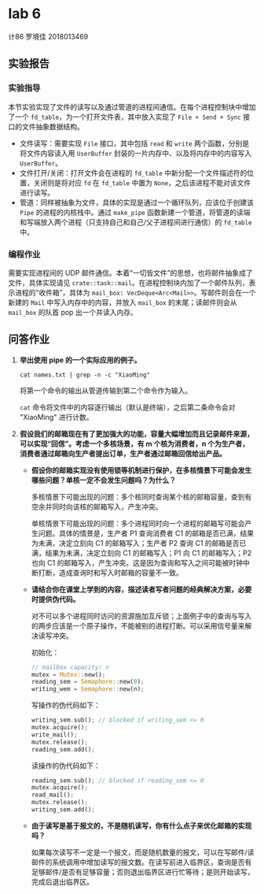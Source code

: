 # lab 6

计86 罗境佳 2018013469



## 实验报告

### 实验指导

本节实验实现了文件的读写以及通过管道的进程间通信。在每个进程控制块中增加了一个 `fd_table`，为一个打开文件表，其中放入实现了 `File + Send + Sync` 接口的文件抽象数据结构。

-   文件读写：需要实现 `File` 接口，其中包括 `read` 和 `write` 两个函数，分别是将文件内容读入用 `UserBuffer` 封装的一片内存中、以及将内存中的内容写入 `UserBuffer`。
-   文件打开/关闭：打开文件会在进程的 `fd_table` 中新分配一个文件描述符的位置，关闭则是将对应 `fd` 在 `fd_table` 中置为 `None`，之后该进程不能对该文件进行读写。
-   管道：同样被抽象为文件，具体的实现是通过一个循环队列，应该位于创建该 `Pipe` 的进程的内核栈中。通过 `make_pipe` 函数新建一个管道，将管道的读端和写端放入两个进程（只支持自己和自己/父子进程间进行通信）的 `fd_table` 中。

### 编程作业

需要实现进程间的 UDP 邮件通信。本着“一切皆文件”的思想，也将邮件抽象成了文件，具体实现请见 `crate::task::mail`。在进程控制块内加了一个邮件队列，表示进程的“收件箱”，具体为 `mail_box: VecDeque<Arc<Mail>>`。写邮件则会在一个新建的 `Mail` 中写入内存中的内容，并放入 `mail_box` 的末尾；读邮件则会从 `mail_box` 的队首 pop 出一个并读入内存。



## 问答作业

1.  **举出使用 pipe 的一个实际应用的例子。**

    ```shell
    cat names.txt | grep -n -c "XiaoMing"
    ```

    将第一个命令的输出从管道传输到第二个命令作为输入。

    `cat` 命令将文件中的内容逐行输出（默认是终端），之后第二条命令会对 "XiaoMing" 进行计数。

    

2.  **假设我们的邮箱现在有了更加强大的功能，容量大幅增加而且记录邮件来源，可以实现“回信”。考虑一个多核场景，有 m 个核为消费者，n 个为生产者，消费者通过邮箱向生产者提出订单，生产者通过邮箱回信给出产品。**

    -   **假设你的邮箱实现没有使用锁等机制进行保护，在多核情景下可能会发生哪些问题？单核一定不会发生问题吗？为什么？**

        多核情景下可能出现的问题：多个核同时查询某个核的邮箱容量，查到有空余并同时向该核的邮箱写入，产生冲突。

        单核情景下可能出现的问题：多个进程同时向一个进程的邮箱写可能会产生问题。具体的情景是，生产者 P1 查询消费者 C1 的邮箱是否已满，结果为未满，决定立刻向 C1 的邮箱写入；生产者 P2 查询 C1 的邮箱是否已满，结果为未满，决定立刻向 C1 的邮箱写入；P1 向 C1 的邮箱写入；P2 也向 C1 的邮箱写入，产生冲突。这是因为查询和写入之间可能被时钟中断打断，造成查询时和写入时邮箱的容量不一致。

    -   **请结合你在课堂上学到的内容，描述读者写者问题的经典解决方案，必要时提供伪代码。**

        对不可以多个进程同时访问的资源施加互斥锁；上面例子中的查询与写入的两步应该是一个原子操作，不能被别的进程打断。可以采用信号量来解决读写冲突。
    
        初始化：
    
        ```rust
        // mailbox capacity: n
        mutex = Mutex::new();
        reading_sem = Semaphore::new(0);
        writing_wem = Semaphore::new(n);
        ```
    
        写操作的伪代码如下：
    
        ```rust
        writing_sem.sub(); // blocked if writing_sem <= 0
        mutex.acquire();
        write_mail();
        mutex.release();
        reading_sem.add();
        ```
    
        读操作的伪代码如下：
    
        ```rust
        reading_sem.sub(); // blocked if reading_sem <= 0
        mutex.acquire();
        read_mail();
        mutex.release();
        writing_sem.add();
        ```
    
    -   **由于读写是基于报文的，不是随机读写，你有什么点子来优化邮箱的实现吗？**
    
        如果每次读写不一定是一个报文，而是随机数量的报文，可以在写邮件/读邮件的系统调用中增加读写的报文数。在读写前进入临界区，查询是否有足够邮件/是否有足够容量；否则退出临界区进行忙等待；是则开始读写，完成后退出临界区。